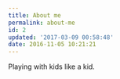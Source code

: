 ```yaml
---
title: About me
permalink: about-me
id: 2
updated: '2017-03-09 00:58:48'
date: 2016-11-05 10:21:21
---
```


Playing with kids like a kid.

